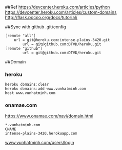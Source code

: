 ##Ref
https://devcenter.heroku.com/articles/python
<br>
https://devcenter.heroku.com/articles/custom-domains
<br>
http://flask.pocoo.org/docs/tutorial/

##Sync with github
.git/config
```
[remote "all"]
	url = git@heroku.com:intense-plains-3420.git
        url = git@github.com:DTVD/heroku.git
[remote "github"]
        url = git@github.com:DTVD/heroku.git
```

##Domain

### heroku
```
heroku domains:clear
heroku domains:add www.vunhatminh.com
host www.vunhatminh.com
```

### onamae.com
https://www.onamae.com/navi/domain.html
```
*.vunhatminh.com
CNAME
intense-plains-3420.herokuapp.com
```


www.vunhatminh.com/users/login
